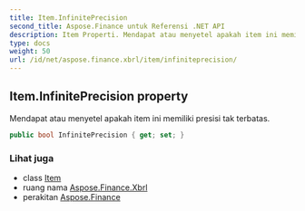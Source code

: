 ```yaml
---
title: Item.InfinitePrecision
second_title: Aspose.Finance untuk Referensi .NET API
description: Item Properti. Mendapat atau menyetel apakah item ini memiliki presisi tak terbatas.
type: docs
weight: 50
url: /id/net/aspose.finance.xbrl/item/infiniteprecision/
---
```

## Item.InfinitePrecision property

Mendapat atau menyetel apakah item ini memiliki presisi tak terbatas.

```csharp
public bool InfinitePrecision { get; set; }
```

### Lihat juga

* class [Item](../)
* ruang nama [Aspose.Finance.Xbrl](../../item/)
* perakitan [Aspose.Finance](../../../)


